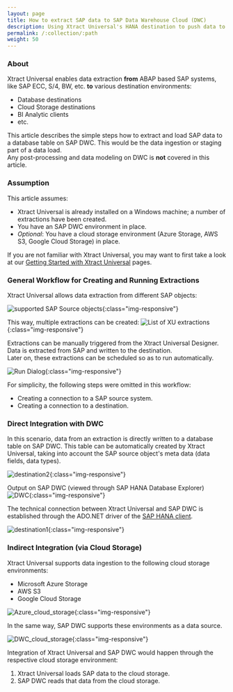 ```yaml
---
layout: page
title: How to extract SAP data to SAP Data Warehouse Cloud (DWC)
description: Using Xtract Universal's HANA destination to push data to SAP DWC
permalink: /:collection/:path
weight: 50
---
```



### About

Xtract Universal enables data extraction **from** ABAP based SAP systems, like SAP ECC, S/4, BW, etc. **to** various destination environments:
- Database destinations
- Cloud Storage destinations
- BI Analytic clients
- etc.

This article describes the simple steps how to extract and load SAP data to a database table on SAP DWC. This would be the data ingestion or staging part of a data load. <br>
Any post-processing and data modeling on DWC is **not** covered in this article.


### Assumption
This article assumes:
- Xtract Universal is already installed on a Windows machine; a number of extractions have been created.
- You have an SAP DWC environment in place.
- *Optional*: You have a cloud storage environment (Azure Storage, AWS S3, Google Cloud Storage) in place.

If you are not familiar with Xtract Universal, you may want to first take a look at our [Getting Started with Xtract Universal](https://help.theobald-software.com/en/xtract-universal/getting-started) pages.

### General Workflow for Creating and Running Extractions

Xtract Universal allows data extraction from different SAP objects:

![supported SAP Source objects](/img/contents/XU_DWC_1.png){:class="img-responsive"}

This way, multiple extractions can be created:
![List of XU extractions](/img/contents/XU_DWC_2.png){:class="img-responsive"}

Extractions can be manually triggered from the Xtract Universal Designer. Data is extracted from SAP and written to the destination. <br>
Later on, these extractions can be scheduled so as to run automatically.

![Run Dialog](/img/contents/XU_DWC_4.png){:class="img-responsive"}


For simplicity, the following steps were omitted in this workflow:
- Creating a connection to a SAP source system.
- Creating a connection to a destination.

### Direct Integration with DWC

In this scenario, data from an extraction is directly written to a database table on SAP DWC. This table can be automatically created by Xtract Universal, taking into account the SAP source object's meta data (data fields, data types). 

![destination2](/img/contents/XU_DWC_6.png){:class="img-responsive"}

Output on SAP DWC (viewed through SAP HANA Database Explorer)
![DWC](/img/contents/XU_DWC_7.png){:class="img-responsive"}


The technical connection between Xtract Universal and SAP DWC is established through the ADO.NET driver of the [SAP HANA client](https://developers.sap.com/tutorials/hana-clients-install.html).

![destination1](/img/contents/XU_DWC_3.png){:class="img-responsive"}

### Indirect Integration (via Cloud Storage)

Xtract Universal supports data ingestion to the following cloud storage environments:
- Microsoft Azure Storage
- AWS S3
- Google Cloud Storage

![Azure_cloud_storage](/img/contents/XU_DWC_9.png){:class="img-responsive"}

In the same way, SAP DWC supports these environments as a data source. 

![DWC_cloud_storage](/img/contents/XU_DWC_8.png){:class="img-responsive"}


Integration of Xtract Universal and SAP DWC would happen through the respective cloud storage environment:
1. Xtract Universal loads SAP data to the cloud storage.
2. SAP DWC reads that data from the cloud storage.

